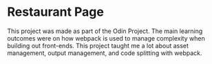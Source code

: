 # Restaurant Page

This project was made as part of the Odin Project. The main learning outcomes were on how webpack is used to manage complexity when building out front-ends. This project taught me a lot about asset management, output management, and code splitting with webpack.
